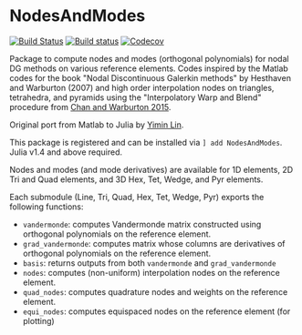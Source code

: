 # NodesAndModes
[![Build Status](https://ci.appveyor.com/api/projects/status/github/jlchan/NodesAndModes.jl?svg=true)](https://ci.appveyor.com/project/jlchan/NodesAndModes-jl)
[![Build status](https://github.com/jlchan/NodesAndModes.jl/workflows/CI/badge.svg)](https://github.com/jlchan/NodesAndModes.jl/actions)
[![Codecov](https://codecov.io/gh/jlchan/NodesAndModes.jl/branch/master/graph/badge.svg)](https://codecov.io/gh/jlchan/NodesAndModes.jl)

Package to compute nodes and modes (orthogonal polynomials) for nodal DG methods on various reference elements. Codes inspired by the Matlab codes for the book "Nodal Discontinuous Galerkin methods" by Hesthaven and Warburton (2007) and high order interpolation nodes on triangles, tetrahedra, and pyramids using the "Interpolatory Warp and Blend" procedure from [Chan and Warburton 2015](https://epubs.siam.org/doi/abs/10.1137/141000105).

Original port from Matlab to Julia by [Yimin Lin](https://github.com/yiminllin).

This package is registered and can be installed via `] add NodesAndModes`. Julia v1.4 and above required.

Nodes and modes (and mode derivatives) are available for 1D elements, 2D Tri and Quad elements, and 3D Hex, Tet, Wedge, and Pyr elements.

Each submodule (Line, Tri, Quad, Hex, Tet, Wedge, Pyr) exports the following functions:
- `vandermonde`: computes Vandermonde matrix constructed using orthogonal polynomials on the reference element.
- `grad_vandermonde`: computes matrix whose columns are derivatives of orthogonal polynomials on the reference element.
- `basis`: returns outputs from both `vandermonde` and `grad_vandermonde`
- `nodes`: computes (non-uniform) interpolation nodes on the reference element.
- `quad_nodes`: computes quadrature nodes and weights on the reference element.
- `equi_nodes`: computes equispaced nodes on the reference element (for plotting)
